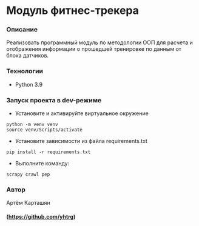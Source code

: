 # Модуль фитнес-трекера
### Описание
Реализовать программный модуль по методологии ООП для расчета и отображения информации о прошедшей тренировке по данным от блока датчиков.
### Технологии
- Python 3.9
### Запуск проекта в dev-режиме
- Установите и активируйте виртуальное окружение
```
python -m venv venv
source venv/Scripts/activate
``` 
- Установите зависимости из файла requirements.txt
```
pip install -r requirements.txt
``` 
- Выполните команду:
```
scrapy crawl pep
```
### Автор
Артём Карташян
#### (https://github.com/yhtrg)
